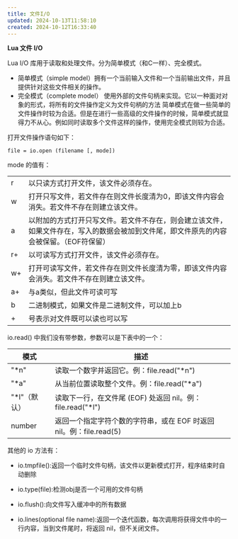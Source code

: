 ```yaml
---
title: 文件I/O
updated: 2024-10-13T11:58:10
created: 2024-10-12T16:33:40
---
```


**Lua 文件 I/O**

Lua I/O 库用于读取和处理文件。分为简单模式（和C一样）、完全模式。
- 简单模式（simple model）拥有一个当前输入文件和一个当前输出文件，并且提供针对这些文件相关的操作。
- 完全模式（complete model） 使用外部的文件句柄来实现。它以一种面对对象的形式，将所有的文件操作定义为文件句柄的方法
简单模式在做一些简单的文件操作时较为合适。但是在进行一些高级的文件操作的时候，简单模式就显得力不从心。例如同时读取多个文件这样的操作，使用完全模式则较为合适。

打开文件操作语句如下：

`file = io.open (filename [, mode])`

mode 的值有：

|   |   |
|---|---|
|r|以只读方式打开文件，该文件必须存在。|
|w|打开只写文件，若文件存在则文件长度清为0，即该文件内容会消失。若文件不存在则建立该文件。|
|a|以附加的方式打开只写文件。若文件不存在，则会建立该文件，如果文件存在，写入的数据会被加到文件尾，即文件原先的内容会被保留。（EOF符保留）|
|r+|以可读写方式打开文件，该文件必须存在。|
|w+|打开可读写文件，若文件存在则文件长度清为零，即该文件内容会消失。若文件不存在则建立该文件。|
|a+|与a类似，但此文件可读可写|
|b|二进制模式，如果文件是二进制文件，可以加上b|
|+|号表示对文件既可以读也可以写|

io.read() 中我们没有带参数，参数可以是下表中的一个：

|模式|描述|
|---|---|
|"*n"|读取一个数字并返回它。例：file.read("*n")|
|"*a"|从当前位置读取整个文件。例：file.read("*a")|
|"*l"（默认）|读取下一行，在文件尾 (EOF) 处返回 nil。例：file.read("*l")|
|number|返回一个指定字符个数的字符串，或在 EOF 时返回 nil。例：file.read(5)|
其他的 io 方法有：

- io.tmpfile():返回一个临时文件句柄，该文件以更新模式打开，程序结束时自动删除

- io.type(file):检测obj是否一个可用的文件句柄

- io.flush():向文件写入缓冲中的所有数据

- io.lines(optional file name):返回一个迭代函数，每次调用将获得文件中的一行内容，当到文件尾时，将返回 nil，但不关闭文件。
